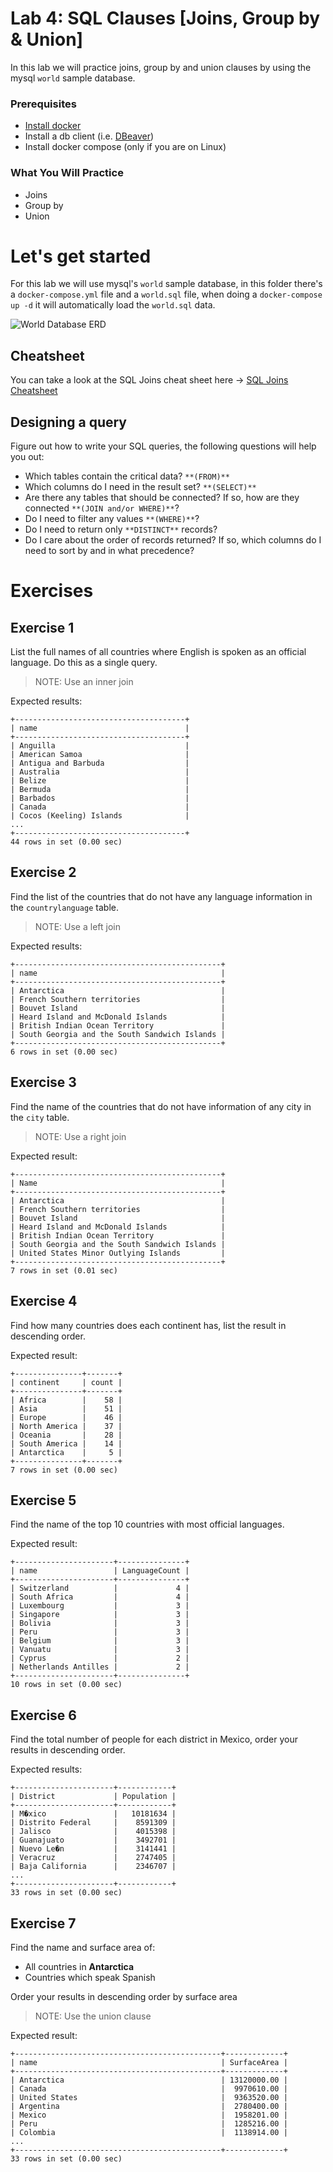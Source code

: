 # Lab 4: SQL Clauses [Joins, Group by & Union]

In this lab we will practice joins, group by and union clauses by using the mysql `world` sample database. 

### Prerequisites
* [Install docker](https://docs.docker.com/engine/install/) 
* Install a db client (i.e. [DBeaver](https://dbeaver.io/download/)) 
* Install docker compose (only if you are on Linux)

### What You Will Practice
- Joins
- Group by
- Union

# Let's get started
For this lab we will use mysql's `world` sample database, in this folder there's a `docker-compose.yml` file 
and a `world.sql` file, when doing a `docker-compose up -d` it will automatically load the `world.sql` data. 

![World Database ERD](documentation_images/world_erd.png)

## Cheatsheet

You can take a look at the SQL Joins cheat sheet here -> [SQL Joins Cheatsheet](documentation_images/joins-cheat-sheet-a4.pdf)

## Designing a query 

Figure out how to write your SQL queries, the following questions will help you out: 

* Which tables contain the critical data? `**(FROM)**`
* Which columns do I need in the result set? `**(SELECT)**`
* Are there any tables that should be connected? If so, how are they connected `**(JOIN and/or WHERE)**`?
* Do I need to filter any values `**(WHERE)**`?
* Do I need to return only `**DISTINCT**` records?
* Do I care about the order of records returned? If so, which columns do I need to sort by and in what precedence?

# Exercises

## Exercise 1
List the full names of all countries where English is spoken as an official language. Do this as a single query.

> NOTE: Use an inner join

Expected results: 
```commandline
+--------------------------------------+
| name                                 |
+--------------------------------------+
| Anguilla                             |
| American Samoa                       |
| Antigua and Barbuda                  |
| Australia                            |
| Belize                               |
| Bermuda                              |
| Barbados                             |
| Canada                               |
| Cocos (Keeling) Islands              |
...
+--------------------------------------+
44 rows in set (0.00 sec)
```
 
## Exercise 2

Find the list of the countries that do not have any language information in the `countrylanguage` table. 

> NOTE: Use a left join 

Expected results: 
```commandline
+----------------------------------------------+
| name                                         |
+----------------------------------------------+
| Antarctica                                   |
| French Southern territories                  |
| Bouvet Island                                |
| Heard Island and McDonald Islands            |
| British Indian Ocean Territory               |
| South Georgia and the South Sandwich Islands |
+----------------------------------------------+
6 rows in set (0.00 sec)
```

## Exercise 3

Find the name of the countries that do not have information of any city in the `city` table.

> NOTE: Use a right join 

Expected result: 

```commandline
+----------------------------------------------+
| Name                                         |
+----------------------------------------------+
| Antarctica                                   |
| French Southern territories                  |
| Bouvet Island                                |
| Heard Island and McDonald Islands            |
| British Indian Ocean Territory               |
| South Georgia and the South Sandwich Islands |
| United States Minor Outlying Islands         |
+----------------------------------------------+
7 rows in set (0.01 sec)
```

## Exercise 4

Find how many countries does each continent has, list the result in descending order.

Expected result: 
```commandline
+---------------+-------+
| continent     | count |
+---------------+-------+
| Africa        |    58 |
| Asia          |    51 |
| Europe        |    46 |
| North America |    37 |
| Oceania       |    28 |
| South America |    14 |
| Antarctica    |     5 |
+---------------+-------+
7 rows in set (0.00 sec)
```

## Exercise 5

Find the name of the top 10 countries with most official languages. 

Expected result: 
```commandline
+----------------------+---------------+
| name                 | LanguageCount |
+----------------------+---------------+
| Switzerland          |             4 |
| South Africa         |             4 |
| Luxembourg           |             3 |
| Singapore            |             3 |
| Bolivia              |             3 |
| Peru                 |             3 |
| Belgium              |             3 |
| Vanuatu              |             3 |
| Cyprus               |             2 |
| Netherlands Antilles |             2 |
+----------------------+---------------+
10 rows in set (0.00 sec)
```

## Exercise 6

Find the total number of people for each district in Mexico, order your results in descending order. 

Expected results: 
```commandline
+----------------------+------------+
| District             | Population |
+----------------------+------------+
| M�xico               |   10181634 |
| Distrito Federal     |    8591309 |
| Jalisco              |    4015398 |
| Guanajuato           |    3492701 |
| Nuevo Le�n           |    3141441 |
| Veracruz             |    2747405 |
| Baja California      |    2346707 |
...
+----------------------+------------+
33 rows in set (0.00 sec)
```

## Exercise 7

Find the name and surface area of:

* All countries in **Antarctica** 
* Countries which speak Spanish

Order your results in descending order by surface area 

> NOTE: Use the union clause 

Expected result: 
``` commandline
+----------------------------------------------+-------------+
| name                                         | SurfaceArea |
+----------------------------------------------+-------------+
| Antarctica                                   | 13120000.00 |
| Canada                                       |  9970610.00 |
| United States                                |  9363520.00 |
| Argentina                                    |  2780400.00 |
| Mexico                                       |  1958201.00 |
| Peru                                         |  1285216.00 |
| Colombia                                     |  1138914.00 |
...
+----------------------------------------------+-------------+
33 rows in set (0.00 sec)

```